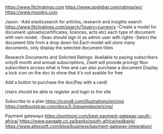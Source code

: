 https://www.fitchratings.com
https://www.spglobal.com/ratings/en/
https://www.moodys.com


Jason:
-Add elasticsearch for articles, research and insights search
https://www.fitchratings.com/search/?query=currency
-Create a model for document uploads(certificates, licences, acts etc)
each type of document with own model.
-Sean should sign in as admin user with rights
-Select the document title from a drop down list.Each model will store many documents, only display the selected document titles



Research Documents and Solicited Ratings:
Available to paying subscribers only(6 month and annual subscriptions, Zweli will provide pricing)
Non subscribers access what is free and can also purchase a document
Display a lock icon on the doc to show that it's not avaible for free

Add a button to purchase the doc(Pay with a card)

Users should be able to register and login to the site

Subscribe to a plan
https://icons8.com/illustrations/pricing
https://getbootstrap.com/docs/5.3/examples/pricing/

Payment gateways
https://portmoni.com/best-payment-gateway-south-africa/
https://www.paygate.co.za/banks/south-africa/nedbank/
https://www.altexsoft.com/blog/business/payment-gateway-integration/
